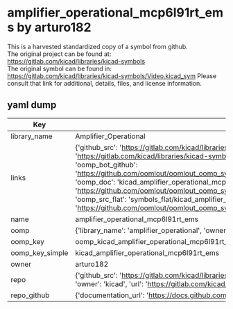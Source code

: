 # amplifier_operational_mcp6l91rt_ems by arturo182  
This is a harvested standardized copy of a symbol from github.  
The original project can be found at:  
https://gitlab.com/kicad/libraries/kicad-symbols  
The original symbol can be found in:
https://gitlab.com/kicad/libraries/kicad-symbols/Video.kicad_sym
Please consult that link for additional, details, files, and license information.  
## yaml dump  
| Key | Value |  
| --- | --- |  
| library_name | Amplifier_Operational |  
| links | {'github_src': 'https://gitlab.com/kicad/libraries/kicad-symbols/Video.kicad_sym', 'github_src_repo': 'https://gitlab.com/kicad/libraries/kicad-symbols', 'oomp_bot': 'kicad_amplifier_operational_mcp6l91rt_ems/working', 'oomp_bot_github': 'https://github.com/oomlout/oomlout_oomp_symbol_bot/tree/main/kicad_amplifier_operational_mcp6l91rt_ems/working', 'oomp_doc': 'kicad_amplifier_operational_mcp6l91rt_ems/working', 'oomp_doc_github': 'https://github.com/oomlout/oomlout_oomp_symbol_doc/tree/main/kicad_amplifier_operational_mcp6l91rt_ems/working', 'oomp_src_flat': 'symbols_flat/kicad_amplifier_operational_mcp6l91rt_ems/working', 'oomp_src_flat_github': 'https://github.com/oomlout/oomlout_oomp_symbol_src/tree/main/kicad_amplifier_operational_mcp6l91rt_ems/working'} |  
| name | amplifier_operational_mcp6l91rt_ems |  
| oomp | {'library_name': 'amplifier_operational', 'owner_name': 'kicad', 'symbol_name': 'amplifier_operational_mcp6l91rt_ems'} |  
| oomp_key | oomp_kicad_amplifier_operational_mcp6l91rt_ems |  
| oomp_key_simple | kicad_amplifier_operational_mcp6l91rt_ems |  
| owner | arturo182 |  
| repo | {'github_src': 'https://gitlab.com/kicad/libraries/kicad-symbols/Video.kicad_sym', 'name': 'libraries/kicad-symbols', 'owner': 'kicad', 'url': 'https://gitlab.com/kicad/libraries/kicad-symbols'} |  
| repo_github | {'documentation_url': 'https://docs.github.com/rest/repos/repos#get-a-repository', 'message': 'Not Found'} |  

